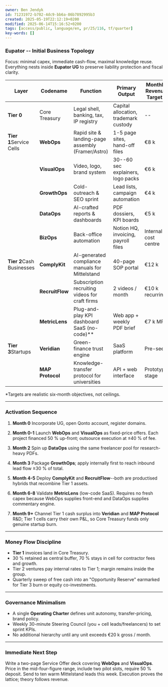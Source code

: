 ```yaml
---
owner: Ben Jendyk
id: 71231972-b702-4dc9-bb6a-86b7892995b3
created: 2025-05-19T22:12:19+0200
modified: 2025-06-14T15:16:52+0200
tags: [access/public, language/en, pr/25/116, tf/quarter]
key-words: []
---
```


### Eupator -- Initial Business Topology

Focus: minimal capex, immediate cash-flow, maximal knowledge reuse. Everything nests inside **Eupator UG** to preserve liability protection and fiscal clarity.

| Layer | Codename | Function | Primary Output | Monthly Revenue Target* | Capex to Activate | Internal Consumers | 
| ---- | ---- | ---- | ---- | ---- | ---- | ----  |
| **Tier 0** | Core Treasury | Legal shell, banking, tax, IP registry | Capital allocation, trademark custody | -- | €1 500 (UG formation + bank) | All | 
| **Tier 1**Service Cells | **WebOps** | Rapid site & landing-page assembly (Framer/Astro) | 1-5 page sites, hand-off files | €8 k | €300 domain / templates | All tiers | 
|  | **VisualOps** | Video, logo, brand system | 30--60 sec explainers, logo packs | €6 k | €150 Midjourney / Synthesia credits | WebOps, Tier 2, Tier 3 | 
|  | **GrowthOps** | Cold-outreach & SEO sprint | Lead lists, campaign automation | €4 k | €100 PhantomBuster plan | Tier 2, Tier 3 | 
|  | **DataOps** | AI-crafted reports & dashboards | PDF dossiers, KPI boards | €5 k | €120 GPT-4o API | Clients, Tier 3 | 
|  | **BizOps** | Back-office automation | Notion HQ, invoicing, payroll files | Internal cost centre | €0 (Zapier free tier) | All | 
| **Tier 2**Cash Businesses | **ComplyKit** | AI-generated compliance manuals for Mittelstand | 40-page SOP portal | €12 k | Uses Tier 1 assets | -- | 
|  | **RecruitFlow** | Subscription recruiting videos for craft firms | 2 videos / month | €10 k recurring | Uses VisualOps | -- | 
|  | **MetricLens** | Plug-and-play KPI dashboard SaaS (no-code)** | Web app + weekly PDF brief | €7 k MRR | WebOps + DataOps | Tier 3 proof-point | 
| **Tier 3**Startups | **Veridian** | Green-finance trust engine | SaaS platform | Pre-seed | All service cells | -- | 
|  | **MAP Protocol** | Knowledge-transfer protocol for universities | API + web interface | Prototype stage | WebOps + DataOps | -- | 

*Targets are realistic six-month objectives, not ceilings.

* * *

### Activation Sequence

1. **Month 0** Incorporate UG, open Qonto account, register domains.

2. **Month 0-1** Launch **WebOps** and **VisualOps** as fixed-price offers. Each project financed 50 % up-front; outsource execution at ≤40 % of fee.

3. **Month 2** Spin up **DataOps** using the same freelancer pool for research-heavy PDFs.

4. **Month 3** Package **GrowthOps**; apply internally first to reach inbound lead flow ≥30 % of total.

5. **Month 4-5** Deploy **ComplyKit** and **RecruitFlow**--both are productised hybrids that recombine Tier 1 assets.

6. **Month 6-8** Validate **MetricLens** (low-code SaaS). Requires no fresh capex because WebOps supplies front-end and DataOps supplies commentary engine.

7. **Month 9+** Channel Tier 1 cash surplus into **Veridian** and **MAP Protocol** R&D; Tier 1 cells carry their own P&L, so Core Treasury funds only genuine startup burn.
* * *

### Money Flow Discipline

- **Tier 1** invoices land in Core Treasury.
- 30 % retained as central buffer, 70 % stays in cell for contractor fees and growth.
- Tier 2 ventures pay internal rates to Tier 1; margin remains inside the group.
- Quarterly sweep of free cash into an "Opportunity Reserve" earmarked for Tier 3 burn or equity co-investments.
* * *

### Governance Minimalism

- A single **Operating Charter** defines unit autonomy, transfer-pricing, brand policy.
- Weekly 30-minute Steering Council (you + cell leads/freelancers) to set sprint KPIs.
- No additional hierarchy until any unit exceeds €20 k gross / month.
* * *

### Immediate Next Step

Write a two-page Service Offer deck covering **WebOps** and **VisualOps**. Price in the mid-four-figure range, include two pilot slots, require 50 % deposit. Send to ten warm Mittelstand leads this week. Execution proves the lattice; theory follows revenue.